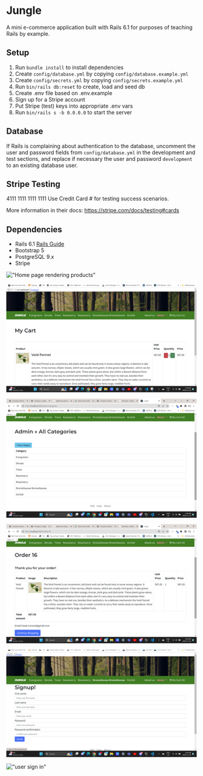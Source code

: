 # Jungle

A mini e-commerce application built with Rails 6.1 for purposes of teaching Rails by example.

## Setup

1. Run `bundle install` to install dependencies
2. Create `config/database.yml` by copying `config/database.example.yml`
3. Create `config/secrets.yml` by copying `config/secrets.example.yml`
4. Run `bin/rails db:reset` to create, load and seed db
5. Create .env file based on .env.example
6. Sign up for a Stripe account
7. Put Stripe (test) keys into appropriate .env vars
8. Run `bin/rails s -b 0.0.0.0` to start the server

## Database

If Rails is complaining about authentication to the database, uncomment the user and password fields from `config/database.yml` in the development and test sections, and replace if necessary the user and password `development` to an existing database user.

## Stripe Testing
4111 1111 1111 1111
Use Credit Card #  for testing success scenarios.

More information in their docs: <https://stripe.com/docs/testing#cards>

## Dependencies

- Rails 6.1 [Rails Guide](http://guides.rubyonrails.org/v6.1/)
- Bootstrap 5
- PostgreSQL 9.x
- Stripe

!["Home page rendering products"](https://raw.githubusercontent.com/prabhjotka/Jungle_Project/85568b5e8e270cbd1ca9a3c07145216b2d2d8d8e/docs/Homepage.png) 

!["My cart page displaying itmes in cart "](https://raw.githubusercontent.com/prabhjotka/Jungle_Project/85568b5e8e270cbd1ca9a3c07145216b2d2d8d8e/docs/Mycartpage.png)

!["Admin page to add more categories"](https://raw.githubusercontent.com/prabhjotka/Jungle_Project/85568b5e8e270cbd1ca9a3c07145216b2d2d8d8e/docs/addcategoryAdminpage.png)

!["Order page display order information"](https://raw.githubusercontent.com/prabhjotka/Jungle_Project/85568b5e8e270cbd1ca9a3c07145216b2d2d8d8e/docs/orderpage.png)


!["user sign up page"](https://raw.githubusercontent.com/prabhjotka/Jungle_Project/85568b5e8e270cbd1ca9a3c07145216b2d2d8d8e/docs/userLoginpage.png)

!["user sign in"](https://raw.githubusercontent.com/prabhjotka/Jungle_Project/85568b5e8e270cbd1ca9a3c07145216b2d2d8d8e/docs/userSigninpage.png)